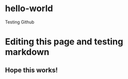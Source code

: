 # hello-world
Testing Github
<h1>Editing this page and testing markdown</h1>
<h2>Hope this works!</h2>
